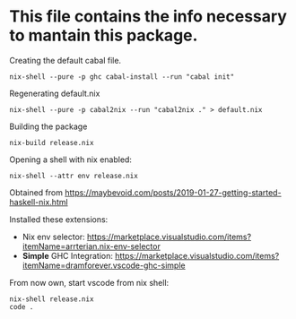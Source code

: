 # This file contains the info necessary to mantain this package.


Creating the default cabal file.

```
nix-shell --pure -p ghc cabal-install --run "cabal init"
```

Regenerating default.nix

```
nix-shell --pure -p cabal2nix --run "cabal2nix ." > default.nix

```

Building the package

```nix-build release.nix```

Opening a shell with nix enabled:


```nix-shell --attr env release.nix```


Obtained from <https://maybevoid.com/posts/2019-01-27-getting-started-haskell-nix.html>


Installed these extensions:

- Nix env selector:
<https://marketplace.visualstudio.com/items?itemName=arrterian.nix-env-selector>
- __Simple__ GHC Integration:
<https://marketplace.visualstudio.com/items?itemName=dramforever.vscode-ghc-simple>

From now own, start vscode from nix shell:

```
nix-shell release.nix
code .
```

